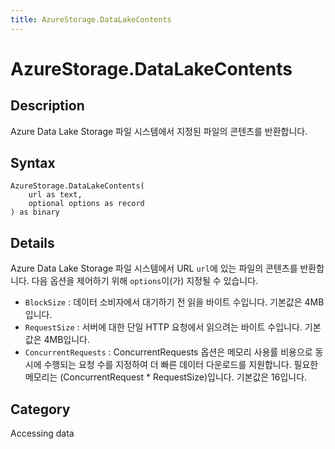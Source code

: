```yaml
---
title: AzureStorage.DataLakeContents
---
```


# AzureStorage.DataLakeContents


## Description

Azure Data Lake Storage 파일 시스템에서 지정된 파일의 콘텐츠를 반환합니다.


## Syntax

```powerquery
AzureStorage.DataLakeContents(
    url as text,
    optional options as record
) as binary
```


## Details

Azure Data Lake Storage 파일 시스템에서 URL <code>url</code>에 있는 파일의 콘텐츠를 반환합니다. 다음 옵션을 제어하기 위해 <code>options</code>이(가) 지정될 수 있습니다.    <ul><li><code>BlockSize</code> : 데이터 소비자에서 대기하기 전 읽을 바이트 수입니다. 기본값은 4MB입니다.</li><li><code>RequestSize</code> : 서버에 대한 단일 HTTP 요청에서 읽으려는 바이트 수입니다. 기본값은 4MB입니다.</li><li><code>ConcurrentRequests</code> : ConcurrentRequests 옵션은 메모리 사용률 비용으로 동시에 수행되는 요청 수를 지정하여 더 빠른 데이터 다운로드를 지원합니다. 필요한 메모리는 (ConcurrentRequest \* RequestSize)입니다. 기본값은 16입니다.</li></ul>



## Category
Accessing data
